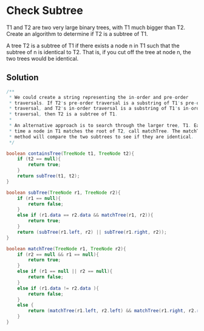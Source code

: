 # Check Subtree

T1 and T2 are two very large binary trees, with T1 much bigger than T2. Create an algorithm to determine if T2 is a subtree of T1.

A tree T2 is a subtree of T1 if there exists a node n in T1 such that the subtree of n is identical to T2. That is, if you cut off the tree at node n, the two trees would be identical.

## Solution

```java
/**
 * We could create a string representing the in-order and pre-order
 * traversals. If T2's pre-order traversal is a substring of T1's pre-order
 * traversal, and T2's in-order traversal is a substring of T1's in-order
 * traversal, then T2 is a subtree of T1.
 *
 * An alternative approach is to search through the larger tree, T1. Each
 * time a node in T1 matches the root of T2, call matchTree. The matchTree
 * method will compare the two subtrees to see if they are identical.
 */

boolean containsTree(TreeNode t1, TreeNode t2){
    if (t2 == null){
        return true;
    }
    return subTree(t1, t2);
}

boolean subTree(TreeNode r1, TreeNode r2){
    if (r1 == null){
        return false;
    }
    else if (r1.data == r2.data && matchTree(r1, r2)){
        return true;
    }
    return (subTree(r1.left, r2) || subTree(r1.right, r2));
}

boolean matchTree(TreeNode r1, TreeNode r2){
    if (r2 == null && r1 == null){
        return true;
    }
    else if (r1 == null || r2 == null){
        return false;
    }
    else if (r1.data != r2.data ){
        return false;
    }
    else {
        return (matchTree(r1.left, r2.left) && matchTree(r1.right, r2.right));
    }
}
```